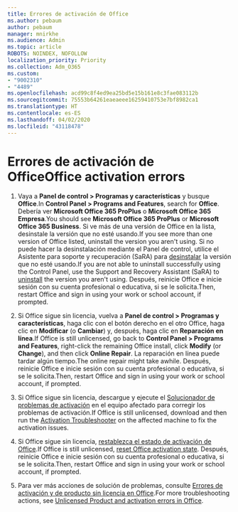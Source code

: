 ```yaml
---
title: Errores de activación de Office
ms.author: pebaum
author: pebaum
manager: mnirkhe
ms.audience: Admin
ms.topic: article
ROBOTS: NOINDEX, NOFOLLOW
localization_priority: Priority
ms.collection: Adm_O365
ms.custom:
- "9002310"
- "4489"
ms.openlocfilehash: acd99c8f4ed9ea25bd5e15b161e8c3fae083112b
ms.sourcegitcommit: 75553b64261eaeaeee16259410753e7bf8982ca1
ms.translationtype: HT
ms.contentlocale: es-ES
ms.lasthandoff: 04/02/2020
ms.locfileid: "43118478"
---
```

# <a name="office-activation-errors"></a><span data-ttu-id="a4da6-102">Errores de activación de Office</span><span class="sxs-lookup"><span data-stu-id="a4da6-102">Office activation errors</span></span>

1. <span data-ttu-id="a4da6-103">Vaya a **Panel de control > Programas y características** y busque **Office**.</span><span class="sxs-lookup"><span data-stu-id="a4da6-103">In **Control Panel > Programs and Features**, search for **Office**.</span></span> <span data-ttu-id="a4da6-104">Debería ver **Microsoft Office 365 ProPlus** o **Microsoft Office 365 Empresa**.</span><span class="sxs-lookup"><span data-stu-id="a4da6-104">You should see **Microsoft Office 365 ProPlus** or **Microsoft Office 365 Business**.</span></span> <span data-ttu-id="a4da6-105">Si ve más de una versión de Office en la lista, desinstale la versión que no esté usando.</span><span class="sxs-lookup"><span data-stu-id="a4da6-105">If you see more than one version of Office listed, uninstall the version you aren't using.</span></span> <span data-ttu-id="a4da6-106">Si no puede hacer la desinstalación mediante el Panel de control, utilice el Asistente para soporte y recuperación (SaRA) para [desinstalar](https://aka.ms/SARA-OfficeUninstall-Alchemy) la versión que no esté usando.</span><span class="sxs-lookup"><span data-stu-id="a4da6-106">If you are not able to uninstall successfully using the Control Panel, use the Support and Recovery Assistant (SaRA) to [uninstall](https://aka.ms/SARA-OfficeUninstall-Alchemy) the version you aren't using.</span></span> <span data-ttu-id="a4da6-107">Después, reinicie Office e inicie sesión con su cuenta profesional o educativa, si se le solicita.</span><span class="sxs-lookup"><span data-stu-id="a4da6-107">Then, restart Office and sign in using your work or school account, if prompted.</span></span> 

2. <span data-ttu-id="a4da6-108">Si Office sigue sin licencia, vuelva a **Panel de control > Programas y características**, haga clic con el botón derecho en el otro Office, haga clic en **Modificar** (o **Cambiar**) y, después, haga clic en **Reparación en línea**.</span><span class="sxs-lookup"><span data-stu-id="a4da6-108">If Office is still unlicensed, go back to **Control Panel > Programs and Features**, right-click the remaining Office install, click **Modify** (or **Change**), and then click **Online Repair**.</span></span> <span data-ttu-id="a4da6-109">La reparación en línea puede tardar algún tiempo.</span><span class="sxs-lookup"><span data-stu-id="a4da6-109">The online repair might take awhile.</span></span> <span data-ttu-id="a4da6-110">Después, reinicie Office e inicie sesión con su cuenta profesional o educativa, si se le solicita.</span><span class="sxs-lookup"><span data-stu-id="a4da6-110">Then, restart Office and sign in using your work or school account, if prompted.</span></span> 

3. <span data-ttu-id="a4da6-111">Si Office sigue sin licencia, descargue y ejecute el [Solucionador de problemas de activación](https://aka.ms/SARA-OfficeActivation-Alchemy) en el equipo afectado para corregir los problemas de activación.</span><span class="sxs-lookup"><span data-stu-id="a4da6-111">If Office is still unlicensed, download and then run the [Activation Troubleshooter](https://aka.ms/SARA-OfficeActivation-Alchemy) on the affected machine to fix the activation issues.</span></span> 

4. <span data-ttu-id="a4da6-112">Si Office sigue sin licencia, [restablezca el estado de activación de Office](https://docs.microsoft.com/es-ES/office365/troubleshoot/activation/reset-office-365-proplus-activation-state).</span><span class="sxs-lookup"><span data-stu-id="a4da6-112">If Office is still unlicensed, [reset Office activation state](https://docs.microsoft.com/es-ES/office365/troubleshoot/activation/reset-office-365-proplus-activation-state).</span></span> <span data-ttu-id="a4da6-113">Después, reinicie Office e inicie sesión con su cuenta profesional o educativa, si se le solicita.</span><span class="sxs-lookup"><span data-stu-id="a4da6-113">Then, restart Office and sign in using your work or school account, if prompted.</span></span>  

5. <span data-ttu-id="a4da6-114">Para ver más acciones de solución de problemas, consulte [Errores de activación y de producto sin licencia en Office](https://support.office.com/article/unlicensed-product-and-activation-errors-in-office-0d23d3c0-c19c-4b2f-9845-5344fedc4380).</span><span class="sxs-lookup"><span data-stu-id="a4da6-114">For more troubleshooting actions, see [Unlicensed Product and activation errors in Office](https://support.office.com/article/unlicensed-product-and-activation-errors-in-office-0d23d3c0-c19c-4b2f-9845-5344fedc4380).</span></span>
